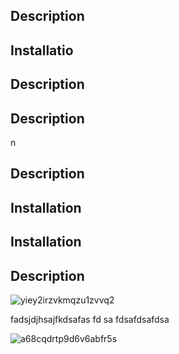 

## Description

## Installatio

## Description

## Description

n

## Description

## Installation

## Installation

## Description

![yiey2irzvkmqzu1zvvq2](https://res.cloudinary.com/dtjcgonzl/image/upload/v1680138972/BGR/yiey2irzvkmqzu1zvvq2.png)

fadsjdjhsajfkdsafas
fd
sa
fdsafdsafdsa



![a68cqdrtp9d6v6abfr5s](https://res.cloudinary.com/dtjcgonzl/image/upload/v1680138976/BGR/a68cqdrtp9d6v6abfr5s.png)

